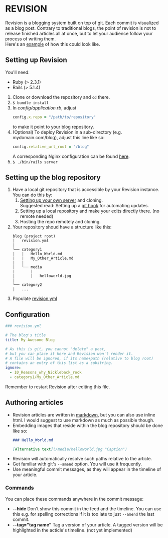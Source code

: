 # REVISION
Revision is a blogging system built on top of git. Each commit is visualized as a blog post. Contrary to traditional blogs, the point of revision is not to release finished articles all at once, but to let your audience follow your process of writing them.  
Here's an [example](https://jabens.tools/blog) of how this could look like.

## Setting up Revision
You'll need:
* Ruby (> 2.3.1)
* Rails (> 5.1.4)

1. Clone or download the repository and `cd` there.
1. `$ bundle install`
1. In *config/application.rb*, adjust
   ```ruby
   config.x.repo = "/path/to/repository"
   ```
   to make it point to your blog repository.
1. (Optional) To deploy Revision in a sub-directory (e.g. mydomain.com/blog), adjust this line like so:
   ```ruby
   config.relative_url_root = "/blog"
   ```
   A corresponding Nginx configuration can be found [here]().
1. `$ ./bin/rails server`

## Setting up the blog repository
1. Have a local git repository that is accessible by your Revision instance.  
   You can do this by:
   1. [Setting up your own server](https://git-scm.com/book/en/v2/Git-on-the-Server-Setting-Up-the-Server) and cloning.  
   Suggested read: Setting up a [git hook](https://gist.github.com/noelboss/3fe13927025b89757f8fb12e9066f2fa) for automating updates.
   1. Setting up a local repository and make your edits directly there. (no remote needed)
   1. Hosting the repo remotely and cloning.
1. Your repository shoud have a structure like this:
   ```
   blog (project root)
   |   revision.yml
   |
   └── category1
   |   |   Hello_World.md
   |   |   My_Other_Article.md
   |   |
   |   └── media
   |       |
   |       |   helloworld.jpg
   |
   └── category2
   |   ...
   ```
1. Populate [revision.yml](#Configuration)

## Configuration
```yaml
### revision.yml

# The blog's title
title: My Awesome Blog

# As this is git, you cannot "delete" a post,
# but you can place it here and Revision won't render it.
# A file will be ignored, if its name+path (relative to blog root)
# contains an entry of this list as a substring.
ignore:
  - 10_Reasons_why_Nickleback_rock
  - category1/My_Other_Article.md
```
Remember to restart Revision after editing this file.

## Authoring articles
* Revision articles are written in [markdown](https://github.com/adam-p/markdown-here/wiki/Markdown-Cheatsheet), but you can also use inline html. I would suggest to use markdown as much as possible though.  
* Embedding images that reside within the blog repository should be done like so:
   ```markdown
   ### Hello_World.md

   [Alternative text](/media/helloworld.jpg "Caption")
   ```
* Revision will automatically resolve such paths relative to the article.  
* Get familiar with git's `--amend` option. You will use it frequently.  
* Use meaningful commit messages, as they will appear in the timeline of your article.

### Commands
You can place these commands anywhere in the commit message:

* **--hide** Don't show this commit in the feed and the timeline. You can use this e.g. for spelling corrections if it is too late to just `--amend` the last commit.
* **--tag="tag name"** Tag a version of your article. A tagged version will be highlighted in the acticle's timeline. (not yet implemented)